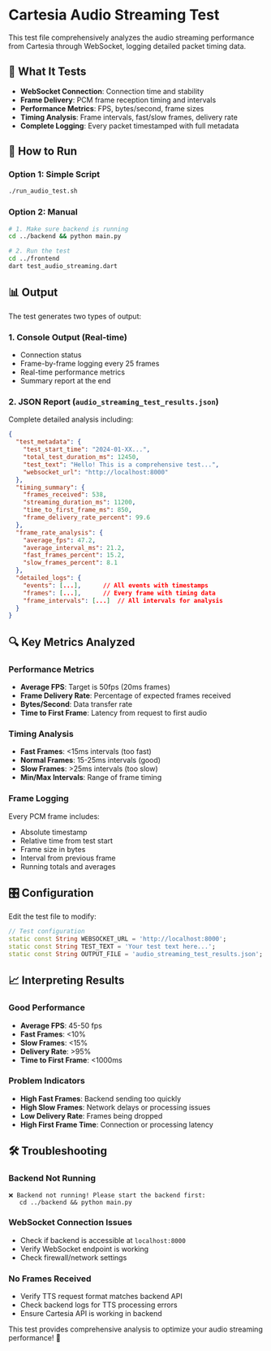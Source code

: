 # Cartesia Audio Streaming Test

This test file comprehensively analyzes the audio streaming performance from Cartesia through WebSocket, logging detailed packet timing data.

## 🎯 What It Tests

- **WebSocket Connection**: Connection time and stability
- **Frame Delivery**: PCM frame reception timing and intervals  
- **Performance Metrics**: FPS, bytes/second, frame sizes
- **Timing Analysis**: Frame intervals, fast/slow frames, delivery rate
- **Complete Logging**: Every packet timestamped with full metadata

## 🚀 How to Run

### Option 1: Simple Script
```bash
./run_audio_test.sh
```

### Option 2: Manual
```bash
# 1. Make sure backend is running
cd ../backend && python main.py

# 2. Run the test
cd ../frontend
dart test_audio_streaming.dart
```

## 📊 Output

The test generates two types of output:

### 1. Console Output (Real-time)
- Connection status
- Frame-by-frame logging every 25 frames
- Real-time performance metrics
- Summary report at the end

### 2. JSON Report (`audio_streaming_test_results.json`)
Complete detailed analysis including:

```json
{
  "test_metadata": {
    "test_start_time": "2024-01-XX...",
    "total_test_duration_ms": 12450,
    "test_text": "Hello! This is a comprehensive test...",
    "websocket_url": "http://localhost:8000"
  },
  "timing_summary": {
    "frames_received": 538,
    "streaming_duration_ms": 11200,
    "time_to_first_frame_ms": 850,
    "frame_delivery_rate_percent": 99.6
  },
  "frame_rate_analysis": {
    "average_fps": 47.2,
    "average_interval_ms": 21.2,
    "fast_frames_percent": 15.2,
    "slow_frames_percent": 8.1
  },
  "detailed_logs": {
    "events": [...],      // All events with timestamps
    "frames": [...],      // Every frame with timing data
    "frame_intervals": [...]  // All intervals for analysis
  }
}
```

## 🔍 Key Metrics Analyzed

### Performance Metrics
- **Average FPS**: Target is 50fps (20ms frames)
- **Frame Delivery Rate**: Percentage of expected frames received
- **Bytes/Second**: Data transfer rate
- **Time to First Frame**: Latency from request to first audio

### Timing Analysis  
- **Fast Frames**: <15ms intervals (too fast)
- **Normal Frames**: 15-25ms intervals (good)
- **Slow Frames**: >25ms intervals (too slow)
- **Min/Max Intervals**: Range of frame timing

### Frame Logging
Every PCM frame includes:
- Absolute timestamp
- Relative time from test start  
- Frame size in bytes
- Interval from previous frame
- Running totals and averages

## 🎛️ Configuration

Edit the test file to modify:

```dart
// Test configuration
static const String WEBSOCKET_URL = 'http://localhost:8000';
static const String TEST_TEXT = 'Your test text here...';
static const String OUTPUT_FILE = 'audio_streaming_test_results.json';
```

## 📈 Interpreting Results

### Good Performance
- **Average FPS**: 45-50 fps
- **Fast Frames**: <10%
- **Slow Frames**: <15%  
- **Delivery Rate**: >95%
- **Time to First Frame**: <1000ms

### Problem Indicators
- **High Fast Frames**: Backend sending too quickly
- **High Slow Frames**: Network delays or processing issues
- **Low Delivery Rate**: Frames being dropped
- **High First Frame Time**: Connection or processing latency

## 🛠️ Troubleshooting

### Backend Not Running
```
❌ Backend not running! Please start the backend first:
   cd ../backend && python main.py
```

### WebSocket Connection Issues
- Check if backend is accessible at `localhost:8000`
- Verify WebSocket endpoint is working
- Check firewall/network settings

### No Frames Received
- Verify TTS request format matches backend API
- Check backend logs for TTS processing errors
- Ensure Cartesia API is working in backend

This test provides comprehensive analysis to optimize your audio streaming performance! 🎵 
